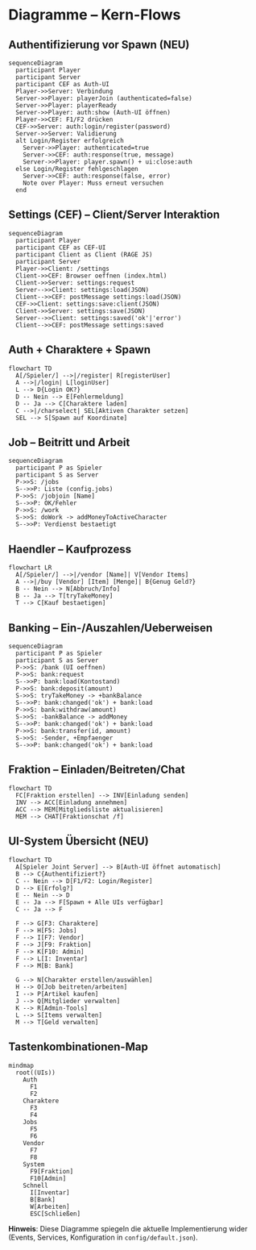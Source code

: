 # Diagramme – Kern-Flows

## Authentifizierung vor Spawn (NEU)
```mermaid
sequenceDiagram
  participant Player
  participant Server
  participant CEF as Auth-UI
  Player->>Server: Verbindung
  Server->>Player: playerJoin (authenticated=false)
  Server->>Player: playerReady
  Server->>Player: auth:show (Auth-UI öffnen)
  Player->>CEF: F1/F2 drücken
  CEF->>Server: auth:login/register(password)
  Server->>Server: Validierung
  alt Login/Register erfolgreich
    Server->>Player: authenticated=true
    Server->>CEF: auth:response(true, message)
    Server->>Player: player.spawn() + ui:close:auth
  else Login/Register fehlgeschlagen
    Server->>CEF: auth:response(false, error)
    Note over Player: Muss erneut versuchen
  end
```

## Settings (CEF) – Client/Server Interaktion
```mermaid
sequenceDiagram
  participant Player
  participant CEF as CEF-UI
  participant Client as Client (RAGE JS)
  participant Server
  Player->>Client: /settings
  Client->>CEF: Browser oeffnen (index.html)
  Client->>Server: settings:request
  Server-->>Client: settings:load(JSON)
  Client-->>CEF: postMessage settings:load(JSON)
  CEF->>Client: settings:save:client(JSON)
  Client->>Server: settings:save(JSON)
  Server-->>Client: settings:saved('ok'|'error')
  Client-->>CEF: postMessage settings:saved
```

## Auth + Charaktere + Spawn
```mermaid
flowchart TD
  A[/Spieler/] -->|/register| R[registerUser]
  A -->|/login| L[loginUser]
  L --> D{Login OK?}
  D -- Nein --> E[Fehlermeldung]
  D -- Ja --> C[Charaktere laden]
  C -->|/charselect| SEL[Aktiven Charakter setzen]
  SEL --> S[Spawn auf Koordinate]
```

## Job – Beitritt und Arbeit
```mermaid
sequenceDiagram
  participant P as Spieler
  participant S as Server
  P->>S: /jobs
  S-->>P: Liste (config.jobs)
  P->>S: /jobjoin [Name]
  S-->>P: OK/Fehler
  P->>S: /work
  S->>S: doWork -> addMoneyToActiveCharacter
  S-->>P: Verdienst bestaetigt
```

## Haendler – Kaufprozess
```mermaid
flowchart LR
  A[/Spieler/] -->|/vendor [Name]| V[Vendor Items]
  A -->|/buy [Vendor] [Item] [Menge]| B{Genug Geld?}
  B -- Nein --> N[Abbruch/Info]
  B -- Ja --> T[tryTakeMoney]
  T --> C[Kauf bestaetigen]
```

## Banking – Ein-/Auszahlen/Ueberweisen
```mermaid
sequenceDiagram
  participant P as Spieler
  participant S as Server
  P->>S: /bank (UI oeffnen)
  P->>S: bank:request
  S-->>P: bank:load(Kontostand)
  P->>S: bank:deposit(amount)
  S->>S: tryTakeMoney -> +bankBalance
  S-->>P: bank:changed('ok') + bank:load
  P->>S: bank:withdraw(amount)
  S->>S: -bankBalance -> addMoney
  S-->>P: bank:changed('ok') + bank:load
  P->>S: bank:transfer(id, amount)
  S->>S: -Sender, +Empfaenger
  S-->>P: bank:changed('ok') + bank:load
```

## Fraktion – Einladen/Beitreten/Chat
```mermaid
flowchart TD
  FC[Fraktion erstellen] --> INV[Einladung senden]
  INV --> ACC[Einladung annehmen]
  ACC --> MEM[Mitgliedsliste aktualisieren]
  MEM --> CHAT[Fraktionschat /f]
```

## UI-System Übersicht (NEU)
```mermaid
flowchart TD
  A[Spieler Joint Server] --> B[Auth-UI öffnet automatisch]
  B --> C{Authentifiziert?}
  C -- Nein --> D[F1/F2: Login/Register]
  D --> E[Erfolg?]
  E -- Nein --> D
  E -- Ja --> F[Spawn + Alle UIs verfügbar]
  C -- Ja --> F
  
  F --> G[F3: Charaktere]
  F --> H[F5: Jobs] 
  F --> I[F7: Vendor]
  F --> J[F9: Fraktion]
  F --> K[F10: Admin]
  F --> L[I: Inventar]
  F --> M[B: Bank]
  
  G --> N[Charakter erstellen/auswählen]
  H --> O[Job beitreten/arbeiten]
  I --> P[Artikel kaufen]
  J --> Q[Mitglieder verwalten]
  K --> R[Admin-Tools]
  L --> S[Items verwalten]
  M --> T[Geld verwalten]
```

## Tastenkombinationen-Map
```mermaid
mindmap
  root((UIs))
    Auth
      F1
      F2
    Charaktere
      F3
      F4
    Jobs
      F5
      F6
    Vendor
      F7
      F8
    System
      F9[Fraktion]
      F10[Admin]
    Schnell
      I[Inventar]
      B[Bank]
      W[Arbeiten]
      ESC[Schließen]
```

**Hinweis**: Diese Diagramme spiegeln die aktuelle Implementierung wider (Events, Services, Konfiguration in `config/default.json`).
